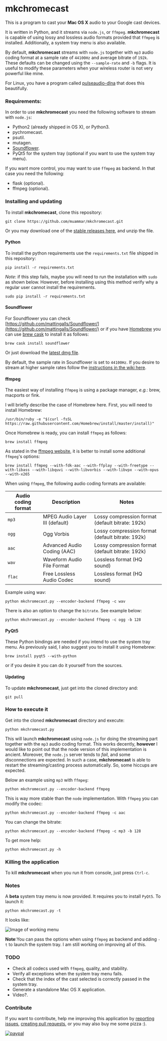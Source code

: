 mkchromecast
============

This is a program to cast your **Mac OS X** audio to your Google cast devices.

It is written in Python, and it streams via `node.js`, or `ffmpeg`.
**mkchromecast** is capable of using lossy and lossless audio formats provided
that `ffmpeg` is installed. Additionally, a system tray menu is also available.

By default, **mkchromecast** streams with `node.js` together with `mp3` audio
coding format at a sample rate of `44100Hz` and average bitrate of `192k`.
These defaults can be changed using the `--sample-rate` and `-b` flags. It is
useful to modify these parameters when your wireless router is not very
powerful like mine.

For Linux, you have a program called
[pulseaudio-dlna](https://github.com/masmu/pulseaudio-dlna) that does this
beautifully.

### Requirements:

In order to use **mkchromecast** you need the following software to stream with
`node.js`:

* Python2 (already shipped in OS X), or Python3.
* pychromecast.
* psutil.
* mutagen.
* [Soundflower](https://github.com/mattingalls/Soundflower/).
* PyQt5 for the system tray (optional if you want to use the system tray menu).

If you want more control, you may want to use `ffmpeg` as backend. In that case
you need the following:

* flask (optional).
* ffmpeg (optional).

### Installing and updating

To install **mkchromecast**, clone this repository:

```
git clone https://github.com/muammar/mkchromecast.git
```

Or you may download one of the [stable releases
here](https://github.com/muammar/mkchromecast/releases), and unzip the file.

#### Python

To install the python requirements use the `requirements.txt` file shipped in
this repository:

```
pip install -r requirements.txt
```

_Note_: if this step fails, maybe you will need to run the installation with
`sudo` as shown below. However, before installing using this method verify why
a regular user cannot install the requirements.

```
sudo pip install -r requirements.txt
```

#### Soundflower

For Soundflower you can check
[https://github.com/mattingalls/Soundflower/](https://github.com/mattingalls/Soundflower/)
or if you have [Homebrew](http://brew.sh/) you can use [brew
cask](https://caskroom.github.io/) to install it as follows:

```
brew cask install soundflower
```

Or just download the [latest dmg
file](https://github.com/mattingalls/Soundflower/releases).

By default, the sample rate in Soundflower is set to `44100Hz`. If you desire
to stream at higher sample rates follow the [instructions in the wiki here](https://github.com/muammar/mkchromecast/wiki/Soundflower).

#### ffmpeg

The easiest way of installing `ffmpeg` is using a package manager, *e.g.*: brew,
macports or fink.

I will briefly describe the case of Homebrew here. First, you will need to
install Homebrew:

```
/usr/bin/ruby -e "$(curl -fsSL https://raw.githubusercontent.com/Homebrew/install/master/install)"
```

Once Homebrew is ready, you can install `ffmpeg` as follows:

```
brew install ffmpeg
```

As stated in the [ffmpeg
website](https://trac.ffmpeg.org/wiki/CompilationGuide/MacOSX), it is better to
install some additional `ffmpeg`'s options:

```
brew install ffmpeg --with-fdk-aac --with-ffplay --with-freetype --with-libass --with-libquvi --with-libvorbis --with-libvpx --with-opus --with-x265
```

When using `ffmpeg`, the following audio coding formats are available:

**Audio coding format** | **Description**                   | **Notes**
------------------------| ----------------------------------|------------------
  `mp3`                 | MPEG Audio Layer III (default)    | Lossy compression format (default bitrate: 192k)
  `ogg`                 | Ogg Vorbis                        | Lossy compression format (default bitrate: 192k)
  `aac`                 | Advanced Audio Coding (AAC)       | Lossy compression format (default bitrate: 192k)
  `wav`                 | Waveform Audio File Format        | Lossless format (HQ sound)
  `flac`                | Free Lossless Audio Codec         | Lossless format (HQ sound)


Example using wav:

```
python mkchromecast.py --encoder-backend ffmpeg -c wav
```

There is also an option to change the `bitrate`. See example below:

```
python mkchromecast.py --encoder-backend ffmpeg -c ogg -b 128
```

#### PyQt5

These Python bindings are needed if you intend to use the system tray menu.  As
previously said, I also suggest you to install it using Homebrew:

```
brew install pyqt5 --with-python
```

or if you desire it you can do it yourself from the sources.

#### Updating

To update **mkchromecast**, just get into the cloned directory and:

```
git pull
```

### How to execute it

Get into the cloned **mkchromecast** directory and execute:

```
python mkchromecast.py
```

This will launch **mkchromecast** using `node.js` for doing the streaming part
together with the `mp3` audio coding format.  This works decently, **however**
I would like to point out that the node version of this implementation is
ancient. Moreover, the `node.js` server tends to _fail_, and some
disconnections are expected. In such a case, **mkchromecast** is able to
restart the streaming/casting process automatically. So, some hiccups are
expected.

Below an example using `mp3` with `ffmpeg`:

```
python mkchromecast.py --encoder-backend ffmpeg
```

This is way more stable than the `node` implementation. With `ffmpeg` you can
modify the codec:

```
python mkchromecast.py --encoder-backend ffmpeg -c aac
```

You can change the bitrate:

```
python mkchromecast.py --encoder-backend ffmpeg -c mp3 -b 128
```

To get more help:

```
python mkchromecast.py -h
```

### Killing the application

To kill **mkchromecast** when you run it from console, just press `Ctrl-c`.

### Notes

A **beta** system tray menu is now provided. It requires you to install
`PyQt5`. To launch it:

```
python mkchromecast.py -t
```

It looks like:

![Image of
working menu](https://raw.githubusercontent.com/muammar/mkchromecast/master/images/screenshot.png)

**Note**:You can pass the options when using `ffmpeg` as backend and adding `-t`
to launch the system tray. I am still working on improving all of this.

### TODO

* Check all codecs used with `ffmpeg`, quality, and stability.
* Verify all exceptions when the system tray menu fails.
* Check that the index of the cast selected is correctly passed in the
system tray.
* Generate a standalone Mac OS X application.
* Video?.

### Contribute

If you want to contribute, help me improving this application by [reporting
issues](https://github.com/muammar/mkchromecast/issues), [creating pull
requests](https://github.com/muammar/mkchromecast/pulls), or you may also buy
me some pizza :).

[![paypal](https://www.paypalobjects.com/en_US/i/btn/btn_donateCC_LG.gif)](https://www.paypal.com/cgi-bin/webscr?cmd=_s-xclick&hosted_button_id=JQGD4UXPBS96U)
